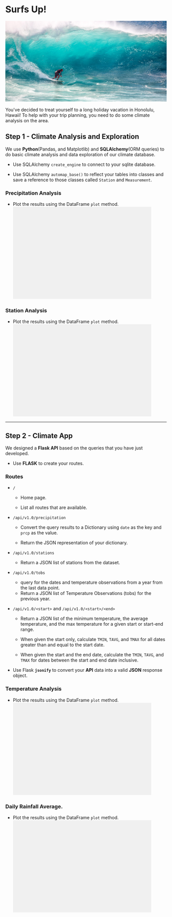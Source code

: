 # Surfs Up!

![surfs-up.jpeg](Charts/surfs-up.jpeg)

You've decided to treat yourself to a long holiday vacation in Honolulu, Hawaii! To help with your trip planning, you need to do some climate analysis on the area. 

## Step 1 - Climate Analysis and Exploration

We use **Python**(Pandas, and Matplotlib) and **SQLAlchemy**(ORM queries) to do basic climate analysis and data exploration of our climate database. 

* Use SQLAlchemy `create_engine` to connect to your sqlite database.

* Use SQLAlchemy `automap_base()` to reflect your tables into classes and save a reference to those classes called `Station` and `Measurement`.

### Precipitation Analysis
 * Plot the results using the DataFrame `plot` method.
   ![precipitation](Charts/precipitation.png)


### Station Analysis
 * Plot the results using the DataFrame `plot` method.
  ![frequency](Charts/frequency.png)

- - -

## Step 2 - Climate App

We designed a **Flask API** based on the queries that you have just developed.

* Use **FLASK** to create your routes.

### Routes

* `/`

  * Home page.

  * List all routes that are available.

* `/api/v1.0/precipitation`

  * Convert the query results to a Dictionary using `date` as the key and `prcp` as the value.

  * Return the JSON representation of your dictionary.

* `/api/v1.0/stations`

  * Return a JSON list of stations from the dataset.

* `/api/v1.0/tobs`
  * query for the dates and temperature observations from a year from the last data point.
  * Return a JSON list of Temperature Observations (tobs) for the previous year.

* `/api/v1.0/<start>` and `/api/v1.0/<start>/<end>`

  * Return a JSON list of the minimum temperature, the average temperature, and the max temperature for a given start or start-end range.

  * When given the start only, calculate `TMIN`, `TAVG`, and `TMAX` for all dates greater than and equal to the start date.

  * When given the start and the end date, calculate the `TMIN`, `TAVG`, and `TMAX` for dates between the start and end date inclusive.


* Use Flask **`jsonify`** to convert your **API** data into a valid **JSON** response object.


### Temperature Analysis
 * Plot the results using the DataFrame `plot` method.
   ![temp](Charts/temp.png)

### Daily Rainfall Average.
 * Plot the results using the DataFrame `plot` method.
  ![normals1](Charts/normals1.png)



